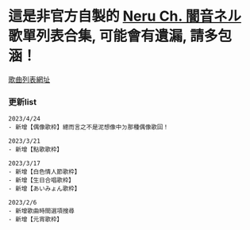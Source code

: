 # 這是非官方自製的 [Neru Ch. 闇音ネル](https://www.youtube.com/@neruch.7527) 歌單列表合集, 可能會有遺漏, 請多包涵！

[歌曲列表網址](https://redfire29.github.io/neru_songlist/)

### 更新list  
```
2023/4/24
- 新增【偶像歌枠】總而言之不是泥想像中ㄉ那種偶像歌回！

2023/3/21
- 新增【點歌歌枠】

2023/3/17
- 新增【白色情人節歌枠】
- 新增【生日合唱歌枠】
- 新增【あいみょん歌枠】

2023/2/6
- 新增歌曲時間選項搜尋
- 新增【元宵歌枠】
```